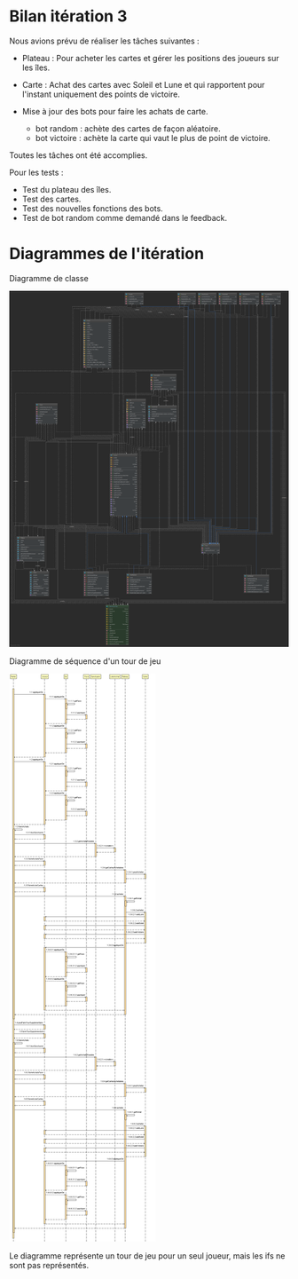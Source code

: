 # Bilan itération 3

Nous avions prévu de réaliser les tâches suivantes :

* Plateau : Pour acheter les cartes et gérer les positions des joueurs sur les îles.

* Carte : Achat des cartes avec Soleil et Lune et qui rapportent pour l'instant uniquement des points de victoire.  

* Mise à jour des bots pour faire les achats de carte.
  * bot random : achète des cartes de façon aléatoire.
  * bot victoire : achète la carte qui vaut le plus de point de victoire.

Toutes les tâches ont été accomplies.

Pour les tests :

* Test du plateau des îles.
* Test des cartes.
* Test des nouvelles fonctions des bots.
* Test de bot random comme demandé dans le feedback.

# Diagrammes de l'itération

Diagramme de classe 

![Diagram](Diagram-Iteration3-16-11.png)

Diagramme de séquence d'un tour de jeu

![Diagram](SequenceDiagram-Iteration3-16-11.png)


Le diagramme représente un tour de jeu pour un seul joueur, mais les ifs ne sont pas représentés.
